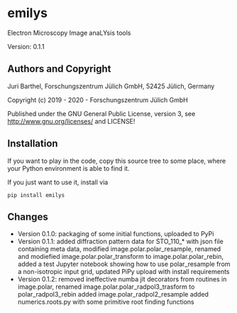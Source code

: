# emilys

Electron Microscopy Image anaLYsis tools

Version: 0.1.1

## Authors and Copyright

Juri Barthel, 
Forschungszentrum Jülich GmbH, 52425 Jülich, Germany

Copyright (c) 2019 - 2020 - Forschungszentrum Jülich GmbH
   
Published under the GNU General Public License, version 3,
see <http://www.gnu.org/licenses/> and LICENSE!

## Installation

If you want to play in the code, copy this source tree to some place, where your Python environment is able to find it.

If you just want to use it, install via 

    pip install emilys

## Changes

* Version 0.1.0:
packaging of some initial functions, uploaded to PyPi
* Version 0.1.1:
added diffraction pattern data for STO_110_* with json file containing meta data, 
modified image.polar.polar_resample,
renamed and modiefied image.polar.polar_transform to image.polar.polar_rebin,
added a test Jupyter notebook showing how to use polar_resample from a non-isotropic input grid,
updated PiPy upload with install requirements
* Version 0.1.2:
removed ineffective numba jit decorators from routines in image.polar, 
renamed image.polar.polar_radpol3_trasform to polar_radpol3_rebin
added image.polar_radpol2_resample
added numerics.roots.py with some primitive root finding functions